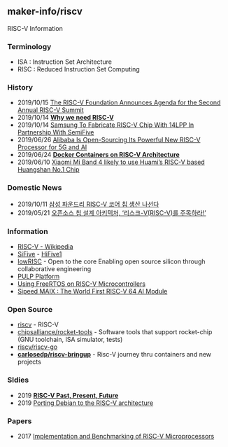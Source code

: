 ## maker-info/riscv
RISC-V Information

### Terminology
- ISA : Instruction Set Architecture
- RISC : Reduced Instruction Set Computing


### History
- 2019/10/15 [The RISC-V Foundation Announces Agenda for the Second Annual RISC-V Summit](https://riscv.org/2019/10/the-risc-v-foundation-announces-agenda-for-the-second-annual-risc-v-summit/)
- 2019/10/14 [**Why we need RISC-V**](https://hackernoon.com/why-we-need-risc-v-f94e3929891b)
- 2019/10/14 [Samsung To Fabricate RISC-V Chip With 14LPP In Partnership With SemiFive](https://wccftech.com/samsung-risc-v-chip-14nm/)
- 2019/06/26 [Alibaba Is Open-Sourcing Its Powerful New RISC-V Processor for 5G and AI](https://medium.com/syncedreview/alibaba-is-open-sourcing-its-powerful-new-risc-v-processor-for-5g-and-ai-dcb6f4eebbc4)
- 2019/06/24 [**Docker Containers on RISC-V Architecture**](https://medium.com/@carlosedp/docker-containers-on-risc-v-architecture-5bc45725624b)
- 2019/06/10 [Xiaomi Mi Band 4 likely to use Huami’s RISC-V based Huangshan No.1 Chip](https://www.gizmochina.com/2019/06/10/xiaomi-mi-band-4-likely-to-use-huamis-risc-v-based-huangshan-no-1-chip/)


### Domestic News
- 2019/10/11 [삼성 파운드리 RISC-V 코어 칩 생산 나선다](http://www.thelec.kr/news/articleView.html?idxno=3410)
- 2019/05/21 [오픈소스 칩 설계 아키텍처, ‘리스크-V(RISC-V)를 주목하라!’](http://www.itbiznews.com/news/articleView.html?idxno=14524)


### Information
- [RISC-V - Wikipedia](https://en.wikipedia.org/wiki/RISC-V)
- [SiFive](https://www.sifive.com/) - [HiFive1](https://www.sifive.com/boards/hifive1)
- [lowRISC](https://www.lowrisc.org/) - Open to the core Enabling open source silicon through collaborative engineering
- [PULP Platform](https://pulp-platform.org/)
- [Using FreeRTOS on RISC-V Microcontrollers](https://www.freertos.org/Using-FreeRTOS-on-RISC-V.html)
- [Sipeed MAIX : The World First RISC-V 64 AI Module](https://www.indiegogo.com/projects/sipeed-maix-the-world-first-risc-v-64-ai-module#/)



### Open Source
- [riscv](https://github.com/riscv) - RISC-V
- [chipsalliance/rocket-tools](https://github.com/chipsalliance/rocket-tools) - Software tools that support rocket-chip (GNU toolchain, ISA simulator, tests)
- [riscv/riscv-go](https://github.com/riscv/riscv-go)
- [**carlosedp/riscv-bringup**](https://github.com/carlosedp/riscv-bringup) - Risc-V journey thru containers and new projects



### Sldies
- 2019 [**RISC-V Past, Present, Future**](https://syntacore.com/media/riscv_moscow_2019/RISC-V%20Foundation%20State%20of%20the%20Union_Krste.pdf)
- 2019 [Porting Debian to the RISC-V architecture](https://archive.fosdem.org/2019/schedule/event/riscvdebian/attachments/slides/3179/export/events/attachments/riscvdebian/slides/3179/Porting_Debian_to_the_RISC_V_architecture_FOSDEM_2019.pdf)


### Papers
- 2017 [Implementation and Benchmarking of RISC-V Microprocessors](https://www.csem.ch/Doc.aspx?id=49372)




